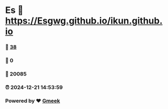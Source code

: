 # Es :link: https://Esgwg.github.io/ikun.github.io 
### :page_facing_up: [38](https://Esgwg.github.io/ikun.github.io/tag.html) 
### :speech_balloon: 0 
### :hibiscus: 20085 
### :alarm_clock: 2024-12-21 14:53:59 
### Powered by :heart: [Gmeek](https://github.com/Meekdai/Gmeek)
